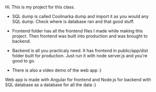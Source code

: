Hi. This is my project for this class. 

- SQL dump is called Coolinarka dump and import it as you would any SQL dump. Check where is database ran and that good stuff. 

- Frontend folder has all the frontend files I made while making this project. Then frontend was built into production and was brought to backend. 

- Backend is all you practicaly need. It has frontend in public/app/dist folder built for production. Just run it with node server.js and you're good to go.

- There is also a video demo of the web app :)

Web app is made with Angular for frontend and Node.js for backend with SQL database as a database for all the data :)
